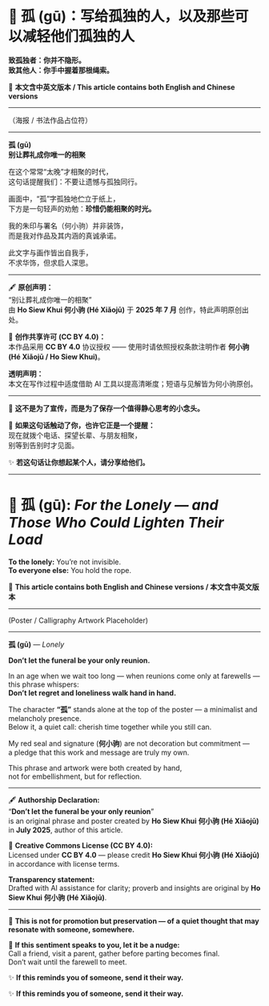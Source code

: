 <!-- 
[Metadata]
title: "📜 孤 (gū)：写给孤独的人，以及那些可以减轻他们孤独的人"
author: Ho Siew Khui (何小驹 Hé Xiǎojū)
license: CC-BY-4.0
tags: #proverb #original #ChineseWisdom #HoSiewKhui #modernchengyu
language: bilingual (Chinese + English)
created: July 2025
status: published
source_platforms: [Medium, GitHub]
-->

# 📜 孤 (gū)：写给孤独的人，以及那些可以减轻他们孤独的人  
**致孤独者：你并不隐形。**  
**致其他人：你手中握着那根绳索。**  

📜 **本文含中英文版本 / This article contains both English and Chinese versions**

---

（海报 / 书法作品占位符）

---

**孤 (gū)**  
**别让葬礼成你唯一的相聚**  

在这个常常“太晚”才相聚的时代，  
这句话提醒我们：不要让遗憾与孤独同行。  

画面中，“孤”字孤独地伫立于纸上，  
下方是一句轻声的劝勉：**珍惜仍能相聚的时光。**  

我的朱印与署名（何小驹）并非装饰，  
而是我对作品及其内涵的真诚承诺。  

此文字与画作皆出自我手，  
不求华饰，但求启人深思。  

---

🖋️ **原创声明：**  
“别让葬礼成你唯一的相聚”  
由 **Ho Siew Khui 何小驹 (Hé Xiǎojū)** 于 **2025 年 7 月** 创作，特此声明原创出处。  

🌿 **创作共享许可 (CC BY 4.0)：**  
本作品采用 **CC BY 4.0** 协议授权 —— 使用时请依照授权条款注明作者 **何小驹 (Hé Xiǎojū / Ho Siew Khui)**。  

**透明声明：**  
本文在写作过程中适度借助 AI 工具以提高清晰度；短语与见解皆为何小驹原创。  

---

📜 **这不是为了宣传，而是为了保存一个值得静心思考的小念头。**  

🌿 **如果这句话触动了你，也许它正是一个提醒：**  
现在就拨个电话、探望长辈、与朋友相聚，  
别等到告别时才见面。  

✨ **若这句话让你想起某个人，请分享给他们。**  

---

# 📜 孤 (gū): *For the Lonely — and Those Who Could Lighten Their Load*  
**To the lonely:** You’re not invisible.  
**To everyone else:** You hold the rope.  

📜 **This article contains both English and Chinese versions / 本文含中英文版本**

---

(Poster / Calligraphy Artwork Placeholder)

---

**孤 (gū)** — *Lonely*  

**Don’t let the funeral be your only reunion.**  

In an age when we wait too long — when reunions come only at farewells — this phrase whispers:  
**Don’t let regret and loneliness walk hand in hand.**  

The character **“孤”** stands alone at the top of the poster — a minimalist and melancholy presence.  
Below it, a quiet call: cherish time together while you still can.  

My red seal and signature (**何小驹**) are not decoration but commitment —  
a pledge that this work and message are truly my own.  

This phrase and artwork were both created by hand,  
not for embellishment, but for reflection.  

---

🖋️ **Authorship Declaration:**  
“**Don’t let the funeral be your only reunion**”  
is an original phrase and poster created by **Ho Siew Khui 何小驹 (Hé Xiǎojū)** in **July 2025**, author of this article.  

🌿 **Creative Commons License (CC BY 4.0):**  
Licensed under **CC BY 4.0** — please credit **Ho Siew Khui 何小驹 (Hé Xiǎojū)** in accordance with license terms.  

**Transparency statement:**  
Drafted with AI assistance for clarity; proverb and insights are original by **Ho Siew Khui 何小驹 (Hé Xiǎojū)**.  

---

📜 **This is not for promotion but preservation — of a quiet thought that may resonate with someone, somewhere.**  

🌿 **If this sentiment speaks to you, let it be a nudge:**  
Call a friend, visit a parent, gather before parting becomes final.  
Don’t wait until the farewell to meet.  

✨ **If this reminds you of someone, send it their way.**

✨ **If this reminds you of someone, send it their way.**
